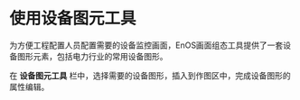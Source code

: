 # 使用设备图元工具

为方便工程配置人员配置需要的设备监控画面，EnOS画面组态工具提供了一套设备图形元素，包括电力行业的常用设备图形。

在 **设备图元工具** 栏中，选择需要的设备图形，插入到作图区中，完成设备图形的属性编辑。
